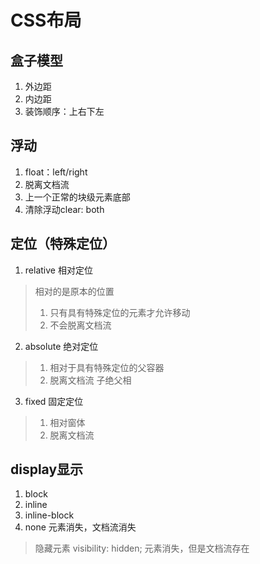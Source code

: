 # CSS布局
## 盒子模型
1. 外边距
2. 内边距
3. 装饰顺序：上右下左
## 浮动
1. float：left/right
2. 脱离文档流
3. 上一个正常的块级元素底部
4. 清除浮动clear: both
## 定位（特殊定位）
1. relative 相对定位
> 相对的是原本的位置
> 1. 只有具有特殊定位的元素才允许移动
> 2. 不会脱离文档流
2. absolute 绝对定位
> 1. 相对于具有特殊定位的父容器
> 2. 脱离文档流
> 子绝父相
3. fixed 固定定位
> 1. 相对窗体
> 2. 脱离文档流
## display显示
1. block
2. inline
3. inline-block
4. none 元素消失，文档流消失
> 隐藏元素
> visibility: hidden; 元素消失，但是文档流存在